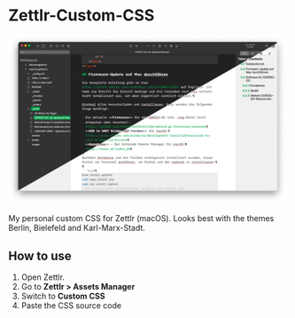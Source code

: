 # Zettlr-Custom-CSS

![Screenshot](https://raw.githubusercontent.com/marc2o/Zettlr-Custom-CSS/main/screenshot.png)

My personal custom CSS for Zettlr (macOS). Looks best with the themes Berlin, Bielefeld and Karl-Marx-Stadt.

## How to use

1. Open Zettlr.
2. Go to **Zettlr > Assets Manager**
3. Switch to **Custom CSS**
4. Paste the CSS source code

